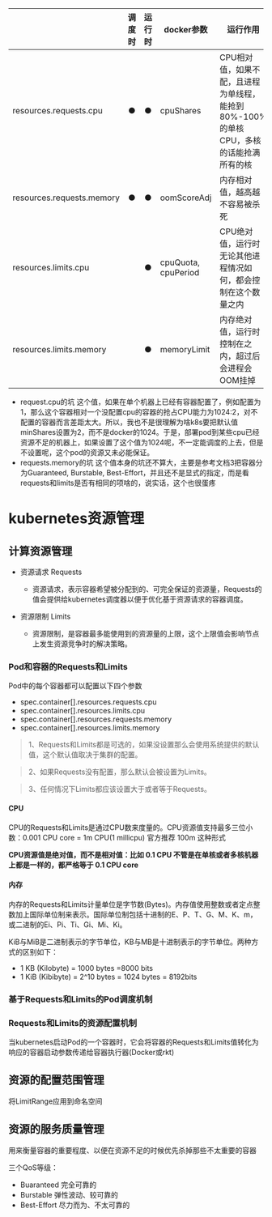 | | 调度时 | 运行时 | docker参数 | 运行作用 |
| ------------------------- | :--: | :--: | ------------------- | ---------------------------------------- |
| resources.requests.cpu | ● | ● | cpuShares | CPU相对值，如果不配，且进程为单线程，能抢到80%-100%的单核CPU，多核的话能抢满所有的核 |
| resources.requests.memory | ● | ● | oomScoreAdj | 内存相对值，越高越不容易被杀死 |
| resources.limits.cpu | | ● | cpuQuota, cpuPeriod | CPU绝对值，运行时无论其他进程情况如何，都会控制在这个数量之内 |
| resources.limits.memory | | ● | memoryLimit | 内存绝对值，运行时控制在之内，超过后会进程会OOM挂掉 |


- request.cpu的坑
这个值，如果在单个机器上已经有容器配置了，例如配置为1，那么这个容器相对一个没配置cpu的容器的抢占CPU能力为1024:2，对不配置的容器而言差距太大。所以，我也不是很理解为啥k8s要把默认值minShares设置为2，而不是docker的1024。于是，部署pod到某些cpu已经资源不足的机器上，如果设置了这个值为1024呢，不一定能调度的上去，但是不设置呢，这个pod的资源又未必能保证。
- requests.memory的坑
这个值本身的坑还不算大，主要是参考文档3把容器分为Guaranteed, Burstable, Best-Effort，并且还不是显式的指定，而是看requests和limits是否有相同的项啥的，说实话，这个也很蛋疼

# kubernetes资源管理
## 计算资源管理
- 资源请求 Requests
    - 资源请求，表示容器希望被分配到的、可完全保证的资源量，Requests的值会提供给kubernetes调度器以便于优化基于资源请求的容器调度。

- 资源限制 Limits
    - 资源限制，是容器最多能使用到的资源量的上限，这个上限值会影响节点上发生资源竞争时的解决策略。

### Pod和容器的Requests和Limits
Pod中的每个容器都可以配置以下四个参数
- spec.container[].resources.requests.cpu
- spec.container[].resources.limits.cpu
- spec.container[].resources.requests.memory
- spec.container[].resources.limits.memory

> 1、Requests和Limits都是可选的，如果没设置那么会使用系统提供的默认值，这个默认值取决于集群的配置。

> 2、如果Requests没有配置，那么默认会被设置为Limits。

> 3、任何情况下Limits都应该设置大于或者等于Requests。

#### CPU
CPU的Requests和Limits是通过CPU数来度量的。CPU资源值支持最多三位小数：0.001 CPU core = 1m CPU(1 millicpu) 官方推荐 100m 这种形式

**CPU资源值是绝对值，而不是相对值：比如 0.1 CPU 不管是在单核或者多核机器上都是一样的，都严格等于 0.1 CPU core**

#### 内存
内存的Requests和Limits计量单位是字节数(Bytes)。内存值使用整数或者定点整数加上国际单位制来表示。国际单位制包括十进制的E、P、T、G、M、K、m，或二进制的Ei、Pi、Ti、Gi、Mi、Ki。

KiB与MiB是二进制表示的字节单位，KB与MB是十进制表示的字节单位。两种方式的区别如下：
- 1 KB (Kilobyte) = 1000 bytes =8000 bits
- 1 KiB (Kibibyte) = 2^10 bytes = 1024 bytes = 8192bits

### 基于Requests和Limits的Pod调度机制

### Requests和Limits的资源配置机制
当kubernetes启动Pod的一个容器时，它会将容器的Requests和Limits值转化为响应的容器启动参数传递给容器执行器(Docker或rkt)

## 资源的配置范围管理
将LimitRange应用到命名空间

## 资源的服务质量管理
用来衡量容器的重要程度、以便在资源不足的时候优先杀掉那些不太重要的容器

三个QoS等级：
- Buaranteed 完全可靠的
- Burstable 弹性波动、较可靠的
- Best-Effort 尽力而为、不太可靠的
